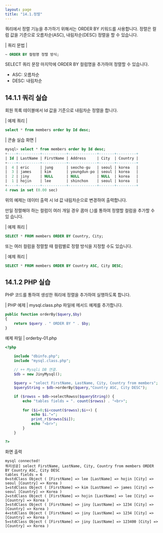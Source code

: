 ```yaml
---
layout: page
title: "14.1.정렬"
--- 
```

쿼리에서 정렬 기능을 추가하기 위해서는 ORDER BY 키워드를 사용합니다. 정렬은 컬 럼 값을 기준으로 오름차순(ASC), 내림차순(DESC) 정렬을 할 수 있습니다.  

| 쿼리 문법 | 
```sql
~ ORDER BY 컬럼명 정렬 방식; 
```

SELECT 쿼리 문장 마지막에 ORDER BY 컬럼명을 추가하여 정렬할 수 있습니다.  

* ASC: 오름차순 
* DESC: 내림차순 

## 14.1.1 쿼리 실습 
회원 목록 테이블에서 Id 값을 기준으로 내림차순 정렬을 합니다.  

| 예제 쿼리 | 
```sql
select * from members order by Id desc; 
```

| 콘솔 실습 화면 | 
```sql
mysql> select * from members order by Id desc;
+----+----------+-----------+-------------+-------+---------+
| Id | LastName | FirstName | Address     | City  | Country |
+----+----------+-----------+-------------+-------+---------+
|  4 | eric     | jung      | seocho-gu   | seoul | korea   |
|  3 | james    | kim       | youngdun-po | seoul | korea   |
|  2 | jiny     | NULL      | NULL        | NULL  | korea   |
|  1 | hojin    | lee       | shinchon    | seoul | korea   |
+----+----------+-----------+-------------+-------+---------+
4 rows in set (0.00 sec)

```

위의 예제는 데이터 출력 시 Id 값 내림차순으로 변경하여 출력합니다.  

만일 정렬해야 하는 컬럼이 여러 개일 경우 콤마 (,)를 통하여 정렬할 컬럼을 추가할 수 있 습니다.  

| 예제 쿼리 | 
```sql
SELECT * FROM members ORDER BY Country, City; 
```

또는 여러 컬럼을 정렬할 때 컬럼별로 정렬 방식을 지정할 수도 있습니다.  

| 예제 쿼리 | 
```sql
SELECT * FROM members ORDER BY Country ASC, City DESC; 
```

## 14.1.2 PHP 실습 
PHP 코드를 통하여 생성한 쿼리에 정렬을 추가하여 실행하도록 합니다.  

| PHP 예제 | 
mysql.class.php 파일에 메서드 예제를 추가합니다. 
```php
public function orderBy($query,$by)
{
    return $query . " ORDER BY " . $by;
}

```

예제 파일 | orderby-01.php 
```php
<?php

	include "dbinfo.php";
	include "mysql.class.php";
 
	// ++ Mysqli DB 연결.
	$db = new JinyMysql();

	$query = "select FirstName, LastName, City, Country from members";
	$queryString = $db->orderBy($query,"Country ASC, City DESC");

	if ($rowss = $db->selectRowss($queryString)) {
		echo "tables fields = ". count($rowss) . "<br>";
 
		for ($i=0;$i<count($rowss);$i++) {
			echo $i."=";            
			print_r($rowss[$i]);
			echo "<br>";
		}
	}

?>

```

화면 출력 
```
mysql connected!
쿼리성공] select FirstName, LastName, City, Country from members ORDER BY Country ASC, City DESC
tables fields = 6
0=stdClass Object ( [FirstName] => lee [LastName] => hojin [City] => seoul [Country] => Korea ) 
1=stdClass Object ( [FirstName] => kim [LastName] => james [City] => seoul [Country] => Korea ) 
2=stdClass Object ( [FirstName] => hojin [LastName] => lee [City] => [Country] => Korea ) 
3=stdClass Object ( [FirstName] => jiny [LastName] => 1234 [City] => [Country] => Korea ) 
4=stdClass Object ( [FirstName] => jiny [LastName] => 1234 [City] => [Country] => Korea ) 
5=stdClass Object ( [FirstName] => jiny [LastName] => 123400 [City] => [Country] => Korea ) 
```